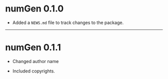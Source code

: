 # numGen 0.1.0

* Added a `NEWS.md` file to track changes to the package.

----
# numGen 0.1.1

* Changed author name

* Included copyrights.

